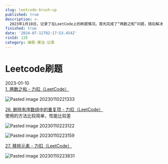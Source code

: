 ```yaml
---
slug: leetcode-brush-up
published: true
description: >-
  2023年1月10日，记录了在LeetCode上的刷题情况。首先完成了“两数之和”问题，随后解决了“删除有序数组中的重复项”，虽然使用的方法简单但性能较差。最后，解决了“移除元素”问题。每个问题都附有相关的提交链接和截图，以便记录和回顾。
finished: true
date: '2024-07-11T02:17:53.454Z'
rinId: 120
category: 编程-算法-记录
---
```


# Leetcode刷题

2023-01-10  
[1. 两数之和 - 力扣（LeetCode）](https://leetcode.cn/problems/two-sum/submissions/394403223/)

![Pasted image 20230110221333](https://pictures.kazoottt.top/2024/04/20240407-6be91d5e22a1a06fec02a4a9248d3d86.png)

[26. 删除有序数组中的重复项 - 力扣（LeetCode）](https://leetcode.cn/problems/remove-duplicates-from-sorted-array/submissions/394407635/)  
使用的方法比较简单，性能比较差

![Pasted image 20230110223122](https://pictures.kazoottt.top/2024/04/20240407-a3e052dfd382e8c4a9448b71e7475b2b.png)

![Pasted image 20230110223159](https://pictures.kazoottt.top/2024/04/20240407-b4bbb34661afc9aa9e77571975322307.png)

[27. 移除元素 - 力扣（LeetCode）](https://leetcode.cn/problems/remove-element/submissions/394409513/)

![Pasted image 20230110223831](https://pictures.kazoottt.top/2024/04/20240407-d651106ffa705148f5ebcf3defdde9bc.png)
